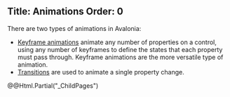 Title: Animations
Order: 0
---

There are two types of animations in Avalonia:

- [Keyframe animations](keyframe) animate any number of properties on a control, using any
number of keyframes to define the states that each property must pass through. Keyframe animations
are the more versatile type of animation.
- [Transitions](transitions) are used to animate a single property change.

<div>
  @@Html.Partial("_ChildPages")
</div>
